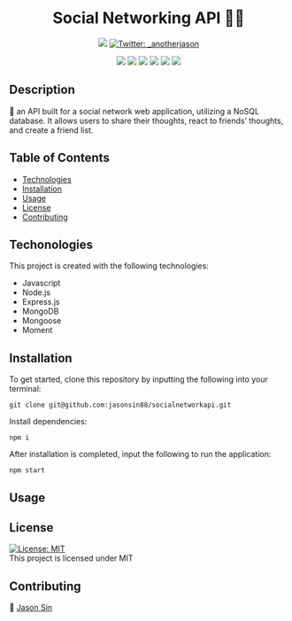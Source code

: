 <h1 align="center"> Social Networking API 😮‍💨</h1>
  
<p align="center">
    <a href="https://github.com/jasonsin88"><img src="https://img.shields.io/github/followers/jasonsin88?style=social" target="_blank" /></a>
    <a href="https://twitter.com/_anotherjason">
        <img alt="Twitter: _anotherjason" src="https://img.shields.io/twitter/follow/_anotherjason?style=social" target="_blank" />
    </a>
</p>
  
<p align="center">
    <img src="https://img.shields.io/badge/Javascript-red" />
    <img src="https://img.shields.io/badge/Node.js-orange" />
    <img src="https://img.shields.io/badge/Express.js-yellow" />
    <img src="https://img.shields.io/badge/MongoDB-green"  />
    <img src="https://img.shields.io/badge/Mongoose-deepskyblue"  />
    <img src="https://img.shields.io/badge/Moment-violet"  />
</p>

## Description

💌 an API built for a social network web application, utilizing a NoSQL database. It allows users to share their thoughts, react to friends’ thoughts, and create a friend list.

## Table of Contents
- [Technologies](#technologies)
- [Installation](#installation)
- [Usage](#usage)
- [License](#license)
- [Contributing](#contributing)

## Techonologies

This project is created with the following technologies:
- Javascript
- Node.js
- Express.js
- MongoDB
- Mongoose
- Moment

## Installation
To get started, clone this repository by inputting the following into your terminal:
<br>
```
git clone git@github.com:jasonsin88/socialnetworkapi.git
```

Install dependencies:
```
npm i
```

After installation is completed, input the following to run the application:
```
npm start
```
  
## Usage

## License
[![License: MIT](https://img.shields.io/badge/License-MIT-yellow.svg)](https://opensource.org/licenses/MIT) <br/>
This project is licensed under MIT

## Contributing
:ghost: [Jason Sin](https://github.com/jasonsin88)